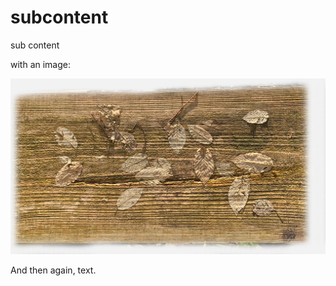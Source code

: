 # subcontent

sub content

with an image:

![woody wood](../../../.gitbook/assets/wood2.jpg)

And then again, text.

